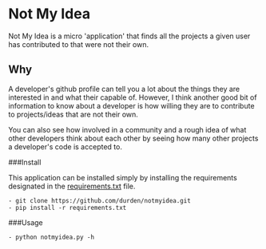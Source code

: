 # Not My Idea

Not My Idea is a micro 'application' that finds all the projects a given user
has contributed to that were not their own.

## Why

A developer's github profile can tell you a lot about the things they are
interested in and what their capable of.  However, I think another good bit of
information to know about a developer is how willing they are to contribute to
projects/ideas that are not their own.

You can also see how involved in a community and a rough idea of what other
developers think about each other by seeing how many other projects a
developer's code is accepted to.

###Install

This application can be installed simply by installing the requirements
designated in the
[requirements.txt](https://github.com/durden/notmyidea/blob/master/requirements.txt)
file.

    - git clone https://github.com/durden/notmyidea.git
    - pip install -r requirements.txt


###Usage

    - python notmyidea.py -h
